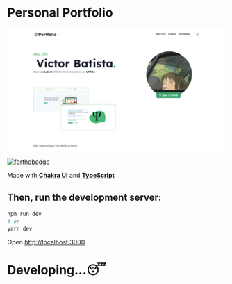 # Personal Portfolio

<img src="./printPortfolio.png"/>

[![forthebadge](https://forthebadge.com/images/badges/made-with-typescript.svg)](https://forthebadge.com)

Made with [**Chakra UI**](https://chakra-ui.com) and [**TypeScript**](https://www.typescriptlang.org) 

## Then, run the development server:

```bash
npm run dev
# or
yarn dev
```

Open [http://localhost:3000](http://localhost:3000) 

# Developing...😴
